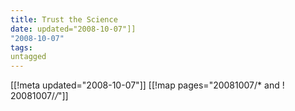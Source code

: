 ```yaml
---
title: Trust the Science
date: updated="2008-10-07"]]
"2008-10-07"
tags:
untagged
---
```

[[!meta updated="2008-10-07"]]
[[!map pages="20081007/* and ! 20081007/*/*"]]
